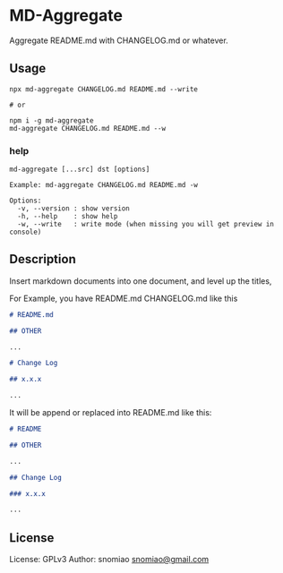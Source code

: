 # MD-Aggregate

Aggregate README.md with CHANGELOG.md or whatever.

## Usage

```shell
npx md-aggregate CHANGELOG.md README.md --write

# or

npm i -g md-aggregate
md-aggregate CHANGELOG.md README.md --w
```

### help

```plaintext
md-aggregate [...src] dst [options]

Example: md-aggregate CHANGELOG.md README.md -w

Options:
  -v, --version : show version
  -h, --help    : show help
  -w, --write   : write mode (when missing you will get preview in console)
```

## Description

Insert markdown documents into one document, and level up the titles,

For Example, you have README.md CHANGELOG.md like this

```markdown
# README.md

## OTHER

...
```

```markdown
# Change Log

## x.x.x

...
```

It will be append or replaced into README.md like this:

```markdown
# README

## OTHER

...

## Change Log

### x.x.x

...
```

## License

License: GPLv3
Author: snomiao <snomiao@gmail.com>

